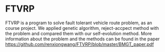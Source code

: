 # FTVRP
FTVRP is a program to solve fault tolerant vehicle route problem, as an course project.
We applied genetic algorithm, reject-accpect method with the problem and compared them with our self-evolution method.
More information about the problem and the methods can be found in the paper
https://github.com/renxiongwang/FTVRP/blob/master/BMGT_paper.pdf
